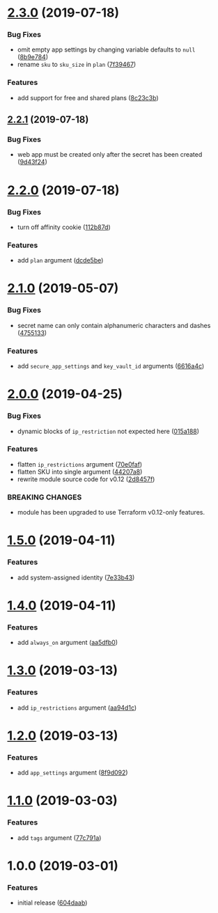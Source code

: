 # [2.3.0](https://github.com/innovationnorway/terraform-azurerm-web-app-container/compare/v2.2.1...v2.3.0) (2019-07-18)


### Bug Fixes

* omit empty app settings by changing variable defaults to `null` ([8b9e784](https://github.com/innovationnorway/terraform-azurerm-web-app-container/commit/8b9e784))
* rename `sku` to `sku_size` in `plan` ([7f39467](https://github.com/innovationnorway/terraform-azurerm-web-app-container/commit/7f39467))


### Features

* add support for free and shared plans ([8c23c3b](https://github.com/innovationnorway/terraform-azurerm-web-app-container/commit/8c23c3b))

## [2.2.1](https://github.com/innovationnorway/terraform-azurerm-web-app-container/compare/v2.2.0...v2.2.1) (2019-07-18)


### Bug Fixes

* web app must be created only after the secret has been created ([9d43f24](https://github.com/innovationnorway/terraform-azurerm-web-app-container/commit/9d43f24))

# [2.2.0](https://github.com/innovationnorway/terraform-azurerm-web-app-container/compare/v2.1.0...v2.2.0) (2019-07-18)


### Bug Fixes

* turn off affinity cookie ([112b87d](https://github.com/innovationnorway/terraform-azurerm-web-app-container/commit/112b87d))


### Features

* add `plan` argument ([dcde5be](https://github.com/innovationnorway/terraform-azurerm-web-app-container/commit/dcde5be))

# [2.1.0](https://github.com/innovationnorway/terraform-azurerm-web-app-container/compare/v2.0.0...v2.1.0) (2019-05-07)


### Bug Fixes

* secret name can only contain alphanumeric characters and dashes ([4755133](https://github.com/innovationnorway/terraform-azurerm-web-app-container/commit/4755133))


### Features

* add `secure_app_settings` and `key_vault_id` arguments ([6616a4c](https://github.com/innovationnorway/terraform-azurerm-web-app-container/commit/6616a4c))

# [2.0.0](https://github.com/innovationnorway/terraform-azurerm-web-app-container/compare/v1.5.0...v2.0.0) (2019-04-25)


### Bug Fixes

* dynamic blocks of `ip_restriction` not expected here ([015a188](https://github.com/innovationnorway/terraform-azurerm-web-app-container/commit/015a188))


### Features

* flatten `ip_restrictions` argument ([70e0faf](https://github.com/innovationnorway/terraform-azurerm-web-app-container/commit/70e0faf))
* flatten SKU into single argument ([44207a8](https://github.com/innovationnorway/terraform-azurerm-web-app-container/commit/44207a8))
* rewrite module source code for v0.12 ([2d8457f](https://github.com/innovationnorway/terraform-azurerm-web-app-container/commit/2d8457f))


### BREAKING CHANGES

* module has been upgraded to use Terraform v0.12-only features.

# [1.5.0](https://github.com/innovationnorway/terraform-azurerm-web-app-container/compare/v1.4.0...v1.5.0) (2019-04-11)


### Features

* add system-assigned identity ([7e33b43](https://github.com/innovationnorway/terraform-azurerm-web-app-container/commit/7e33b43))

# [1.4.0](https://github.com/innovationnorway/terraform-azurerm-web-app-container/compare/v1.3.0...v1.4.0) (2019-04-11)


### Features

* add `always_on` argument ([aa5dfb0](https://github.com/innovationnorway/terraform-azurerm-web-app-container/commit/aa5dfb0))

# [1.3.0](https://github.com/innovationnorway/terraform-azurerm-web-app-container/compare/v1.2.0...v1.3.0) (2019-03-13)


### Features

* add `ip_restrictions` argument ([aa94d1c](https://github.com/innovationnorway/terraform-azurerm-web-app-container/commit/aa94d1c))

# [1.2.0](https://github.com/innovationnorway/terraform-azurerm-web-app-container/compare/v1.1.0...v1.2.0) (2019-03-13)


### Features

* add `app_settings` argument ([8f9d092](https://github.com/innovationnorway/terraform-azurerm-web-app-container/commit/8f9d092))

# [1.1.0](https://github.com/innovationnorway/terraform-azurerm-web-app-container/compare/v1.0.0...v1.1.0) (2019-03-03)


### Features

* add `tags` argument ([77c791a](https://github.com/innovationnorway/terraform-azurerm-web-app-container/commit/77c791a))

# 1.0.0 (2019-03-01)


### Features

* initial release ([604daab](https://github.com/innovationnorway/terraform-azurerm-web-app-container/commit/604daab))
